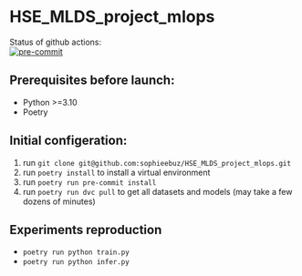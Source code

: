 # HSE_MLDS_project_mlops

Status of github actions:  
[![pre-commit](https://github.com/sophieebuz/HSE_MLDS_project_mlops/actions/workflows/pre-commit.yml/badge.svg)](https://github.com/sophieebuz/HSE_MLDS_project_mlops/actions/workflows/pre-commit.yml)

## Prerequisites before launch:
  - Python >=3.10
  - Poetry

## Initial configeration:
  1. run `git clone git@github.com:sophieebuz/HSE_MLDS_project_mlops.git`
  2. run `poetry install` to install a virtual environment
  3. run `poetry run pre-commit install`
  4. run `poetry run dvc pull` to get all datasets and models (may take a few dozens of minutes)

## Experiments reproduction
 - `poetry run python train.py`
 - `poetry run python infer.py`
